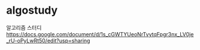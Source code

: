 # algostudy
알고리즘 스터디  
https://docs.google.com/document/d/1s_cGWTYUeoNrTvytqFpgr3nx_LV0je_rU-oPyLwRt50/edit?usp=sharing

